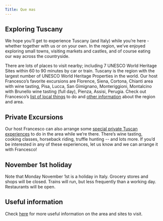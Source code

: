 ```yaml
---
Title: Que mas
---
```


## Exploring Tuscany
We hope you’ll get to experience Tuscany (and Italy) while you’re here - whether together with us or on your own. In the region, we’ve enjoyed exploring small towns, visiting markets and castles, and of course eating our way across the countryside. 

There are lots of places to visit nearby; including 7 UNESCO World Heritage Sites within 60 to 90 minutes by car or train. Tuscany is the region with the largest number of UNESCO World Heritage Properties in the world. Our host Francesco’s favorite excursions are Florence, Siena, Cortona, Chianti area with wine tasting, Pisa, Lucca, San Gimignano, Monteriggioni, Montalcino with Brunello wine tasting (full day), Pienza, Assisi, Perugia. Check out Francesco’s [list of local things](https://drive.google.com/file/d/1GBCjTFTgaoj8sqyeAaR567NjHfuOvzFg/view?usp=sharing)  to do and [other information](https://www.chianti-farm.com/location) about the region and area.

## Private Excursions
Our host Francesco can also arrange some [special private Tuscan experiences](https://www.chianti-farm.com/private_experiences.pdf) to do in the area while we’re there. There’s wine tasting, cooking classes, horseback riding,  truffle hunting -- and lots more. If you’d be interested in any of these experiences, let us know and we can arrange it with Francesco!

## November 1st holiday
Note that Monday November 1st is a holiday in Italy. Grocery stores and shops will be closed. Trains will run, but less frequently than a working day. Restaurants will be open.

## Useful information
Check [here](https://www.chianti-farm.com/useful-informations) for more useful information on the area and sites to visit.
